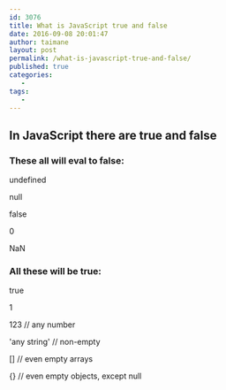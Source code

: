 ```yaml
---
id: 3076
title: What is JavaScript true and false
date: 2016-09-08 20:01:47
author: taimane
layout: post
permalink: /what-is-javascript-true-and-false/
published: true
categories:
   -
tags:
   -
---
```

<h2>In JavaScript there are true and false</h2>
<h3>These all will eval to <strong>false</strong>:</h3>
undefined
null
false
0
NaN
<h3>All these will be <strong>true</strong>:</h3>
true
1
123 // any number
'any string' // non-empty
[] // even empty arrays
{} // even empty objects, except null  

